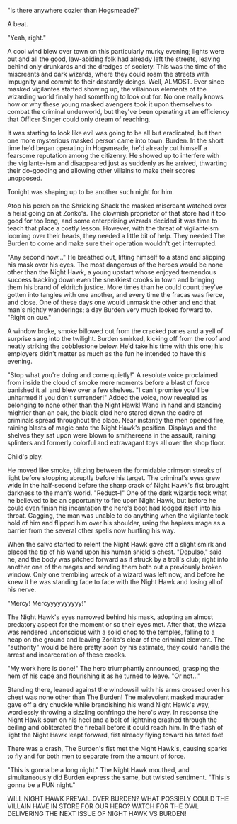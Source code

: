 "Is there anywhere cozier than Hogsmeade?"

A beat.

"Yeah, right."

A cool wind blew over town on this particularly murky evening; lights were out and all the good, law-abiding folk had already left the streets, leaving behind only drunkards and the dredges of society.  This was the time of the miscreants and dark wizards, where they could roam the streets with impugnity and commit to their dastardly doings.  Well, ALMOST.  Ever since masked vigilantes started showing up, the villainous elements of the wizarding world finally had something to look out for.  No one really knows how or why these young masked avengers took it upon themselves to combat the criminal underworld, but they've been operating at an efficiency that Officer Singer could only dream of reaching.

It was starting to look like evil was going to be all but eradicated, but then one more mysterious masked person came into town.  Burden.  In the short time he'd began operating in Hogsmeade, he'd already cut himself a fearsome reputation among the citizenry.  He showed up to interfere with the vigilante-ism and disappeared just as suddenly as he arrived, thwarting their do-gooding and allowing other villains to make their scores unopposed.

Tonight was shaping up to be another such night for him.

Atop his perch on the Shrieking Shack the masked miscreant watched over a heist going on at Zonko's.  The clownish proprietor of that store had it too good for too long, and some enterprising wizards decided it was time to teach that place a costly lesson.  However, with the threat of vigilanteism looming over their heads, they needed a little bit of help.  They needed The Burden to come and make sure their operation wouldn't get interrupted.

"Any second now..."  He breathed out, lifting himself to a stand and slipping his mask over his eyes.  The most dangerous of the heroes would be none other than the Night Hawk, a young upstart whose enjoyed tremendous success tracking down even the sneakiest crooks in town and bringing them his brand of eldritch justice.  More times than he could count they've gotten into tangles with one another, and every time the fracas was fierce, and close.  One of these days one would unmask the other and end that man's nightly wanderings; a day Burden very much looked forward to.  "Right on cue."

A window broke, smoke billowed out from the cracked panes and a yell of surprise sang into the twilight.  Burden smirked, kicking off from the roof and neatly striking the cobblestone below.  He'd take his time with this one; his employers didn't matter as much as the fun he intended to have this evening.

"Stop what you're doing and come quietly!"  A resolute voice proclaimed from inside the cloud of smoke mere moments before a blast of force banished it all and blew over a few shelves.  "I can't promise you'll be unharmed if you don't surrender!"  Added the voice, now revealed as belonging to none other than the Night Hawk!  Wand in hand and standing mightier than an oak, the black-clad hero stared down the cadre of criminals spread throughout the place.  Near instantly the men opened fire, raining blasts of magic onto the Night Hawk's position. Displays and the shelves they sat upon were blown to smithereens in the assault, raining splinters and formerly colorful and extravagant toys all over the shop floor.

Child's play.

He moved like smoke, blitzing between the formidable crimson streaks of light before stopping abruptly before his target.  The criminal's eyes grew wide in the half-second before the sharp crack of Night Hawk's fist brought darkness to the man's world.  "Reduct-!" One of the dark wizards took what he believed to be an opportunity to fire upon Night Hawk, but before he could even finish his incantation the hero's boot had lodged itself into his throat.  Gagging, the man was unable to do anything when the vigilante took hold of him and flipped him over his shoulder, using the hapless mage as a barrier from the several other spells now hurtling his way.

When the salvo started to relent the Night Hawk gave off a slight smirk and placed the tip of his wand upon his human shield's chest.  "Depulso," said he, and the body was pitched forward as if struck by a troll's club; right into another one of the mages and sending them both out a previously broken window.  Only one trembling wreck of a wizard was left now, and before he knew it he was standing face to face with the Night Hawk and losing all of his nerve.

"Mercy!  Mercyyyyyyyyyy!"

The Night Hawk's eyes narrowed behind his mask, adopting an almost predatory aspect for the moment or so their eyes met.  After that, the wizza was rendered unconscious with a solid chop to the temples, falling to a heap on the ground and leaving Zonko's clear of the criminal element.  The "authority" would be here pretty soon by his estimate, they could handle the arrest and incarceration of these crooks.

"My work here is done!"  The hero triumphantly announced, grasping the hem of his cape and flourishing it as he turned to leave.  "Or not..."

Standing there, leaned against the windowsill with his arms crossed over his chest was none other than The Burden!  The malevolent masked maurader gave off a dry chuckle while brandishing his wand Night Hawk's way, wordlessly throwing a sizzling confringo the hero's way.  In response the Night Hawk spun on his heel and a bolt of lightning crashed through the ceiling and obliterated the fireball before it could reach him.  In the flash of light the Night Hawk leapt forward, fist already flying toward his fated foe!

There was a crash, The Burden's fist met the Night Hawk's, causing sparks to fly and for both men to separate from the amount of force.

"This is gonna be a long night." The Night Hawk mouthed, and simultaneously did Burden express the same, but twisted sentiment.  "This is gonna be a FUN night."

WILL NIGHT HAWK PREVAIL OVER BURDEN?  WHAT POSSIBLY COULD THE VILLAIN HAVE IN STORE FOR OUR HERO?  WATCH FOR THE OWL DELIVERING THE NEXT ISSUE OF NIGHT HAWK VS BURDEN!